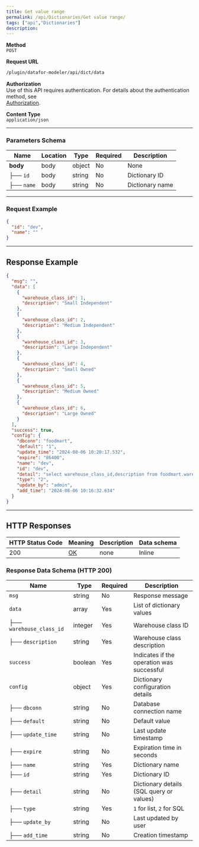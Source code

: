 ```yaml
---
title: Get value range
permalink: /api/Dictionaries/Get value range/
tags: ["api","Dictionaries"]
description: 
---
```


**Method**  
`POST`

**Request URL**
```html
/plugin/datafor-modeler/api/dict/data
```

**Authorization**  
Use of this API requires authentication. For details about the authentication method, see  
[Authorization](/api/index/#_5-authentication-security).

**Content Type**  
`application/json`

---

### **Parameters Schema**

| Name      | Location | Type   | Required | Description |
|-----------|----------|--------|----------|-------------|
| **body**  | body     | object | No       | None |
| ├── `id`  | body     | string | No       | Dictionary ID |
| ├── `name`| body     | string | No       | Dictionary name |

---

### **Request Example**

```json
{
  "id": "dev",
  "name": ""
}
```

---

## **Response Example**

```json
{
  "msg": "",
  "data": [
    {
      "warehouse_class_id": 1,
      "description": "Small Independent"
    },
    {
      "warehouse_class_id": 2,
      "description": "Medium Independent"
    },
    {
      "warehouse_class_id": 3,
      "description": "Large Independent"
    },
    {
      "warehouse_class_id": 4,
      "description": "Small Owned"
    },
    {
      "warehouse_class_id": 5,
      "description": "Medium Owned"
    },
    {
      "warehouse_class_id": 6,
      "description": "Large Owned"
    }
  ],
  "success": true,
  "config": {
    "dbconn": "foodmart",
    "default": "1",
    "update_time": "2024-08-06 10:20:17.532",
    "expire": "86400",
    "name": "dev",
    "id": "dev",
    "detail": "select warehouse_class_id,description from foodmart.warehouse_class",
    "type": "2",
    "update_by": "admin",
    "add_time": "2024-08-06 10:16:32.634"
  }
}
```

---

## **HTTP Responses**

| HTTP Status Code | Meaning                                                                 | Description | Data schema |
|------------------|-------------------------------------------------------------------------|------------|------------|
| 200              | [OK](https://tools.ietf.org/html/rfc7231#section-6.3.1)                | none       | Inline     |

### **Response Data Schema (HTTP 200)**

| Name       | Type    | Required | Description |
|-----------|--------|----------|-------------|
| `msg`     | string | No       | Response message |
| `data`    | array  | Yes      | List of dictionary values |
| ├── `warehouse_class_id` | integer  | Yes  | Warehouse class ID |
| ├── `description` | string  | Yes  | Warehouse class description |
| `success` | boolean | Yes     | Indicates if the operation was successful |
| `config`  | object  | Yes     | Dictionary configuration details |
| ├── `dbconn`      | string  | No  | Database connection name |
| ├── `default`     | string  | No  | Default value |
| ├── `update_time` | string  | No  | Last update timestamp |
| ├── `expire`      | string  | No  | Expiration time in seconds |
| ├── `name`        | string  | Yes | Dictionary name |
| ├── `id`          | string  | Yes | Dictionary ID |
| ├── `detail`      | string  | No  | Dictionary details (SQL query or values) |
| ├── `type`        | string  | Yes | `1` for list, `2` for SQL |
| ├── `update_by`   | string  | No  | Last updated by user |
| ├── `add_time`    | string  | No  | Creation timestamp |